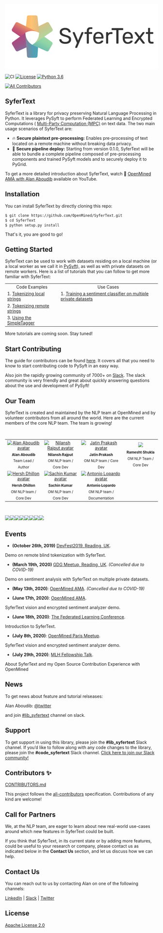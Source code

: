 <img src='./art/syfertext_logo_horizontal.png'>

![CI](https://github.com/OpenMined/SyferText/workflows/CI/badge.svg)
[![License](https://img.shields.io/badge/License-Apache%202.0-blue.svg)](https://opensource.org/licenses/Apache-2.0)
[![Python 3.6](https://img.shields.io/badge/python-3.6-blue.svg)](https://www.python.org/downloads/release/python-360/)
<!-- ALL-CONTRIBUTORS-BADGE:START - Do not remove or modify this section -->

[![All Contributors](https://img.shields.io/badge/all_contributors-5-orange.svg?style=flat-square)](#contributors-)

<!-- ALL-CONTRIBUTORS-BADGE:END -->

## SyferText

SyferText is a library for privacy preserving Natural Language Processing in Python. It leverages PySyft to perform Federated Learning and Encrypted Computations (
[Multi-Party Computation (MPC)](https://en.wikipedia.org/wiki/Secure_multi-party_computation) on text data. The two main usage scenarios of SyferText are:

- :fire: **Secure plaintext pre-processing:** Enables pre-processing of  text located on a remote machine without breaking data privacy.
- :rocket: **Secure pipeline deploy:** Starting from version 0.1.0, SyferText will be able to bundle a complete pipeline composed of pre-processing components and trained PySyft models and to securely deploy it to PyGrid.

To get a more detailed introduction about SyferText, watch :movie_camera: [OpenMined AMA with Alan Aboudib](https://youtu.be/gtwOPxxJ5F4)  available on YouTube.


## Installation

You can install SyferText by directly cloning this repo:

```
$ git clone https://github.com/OpenMined/SyferText.git
$ cd SyferText
$ python setup.py install
```

That's it, you are good to go!

## Getting Started

SyferText can be used to work with datasets residing on a local machine (or a local worker as we call it in [PySyft](https://github.com/OpenMined/PySyft)), as well as with private datasets on remote workers. Here is a list of tutorials that you can follow to get more familiar with SyferText:

<table>
<tbody>
<tr>
<td align = 'center'>Code Examples</td>
<td align = 'center'>Use Cases</td>
</tr>
<tr>
<td>1. <a href= "https://github.com/OpenMined/SyferText/blob/master/tutorials/Part%200%20-%20(Getting%20Started)%20Local%20Tokenization.ipynb">Tokenizing local strings</a></td>
<td>1. <a href= "https://github.com/OpenMined/SyferText/blob/master/tutorials/usecases/UC01%20-%20Sentiment%20Classifier%20-%20Private%20Datasets%20-%20(Secure%20Training).ipynb">Training a sentiment classifier on multiple private datasets</a></td>
</tr>
<tr>
<td>2. <a href= "https://bit.ly/37VEJ28">Tokenizing remote strings</a></td>
</tr>
<tr>
<td>3. <a href= "https://github.com/OpenMined/SyferText/blob/master/tutorials/Part%202%20-%20(Getting%20Started)%20Using%20SimpleTagger.ipynb">Using the SimpleTagger</a></td>
</tr>
</tbody>
</table>


More tutorials are coming soon. Stay tuned!

## Start Contributing

The guide for contributors can be found [here](https://github.com/OpenMined/PySyft/tree/master/CONTRIBUTING.md). It covers all that you need to know to start contributing code to PySyft in an easy way.

Also join the rapidly growing community of 7000+ on [Slack](http://slack.openmined.org). The slack community is very friendly and great about quickly answering questions about the use and development of PySyft!

## Our Team

SyferText is created and maintained by the NLP team at OpenMined and by volunteer contributors from all around the world. Here are the current members of the core NLP team. The team is growing!

<br>
<table>
  <tr>
    <td align="center">
      <a href="https://twitter.com/alan_aboudib">
        <img src="https://avatars1.githubusercontent.com/u/11991643?s=240" width="170px;" alt="Alan Aboudib avatar">
        <br /><sub><b>Alan Aboudib</b></sub></a><br />
        <sub>Team Lead / Author</sub>
      </a>
    </td>
    <td align="center">
      <a href="https://github.com/Nilanshrajput">
        <img src="https://avatars0.githubusercontent.com/u/28673745?s=400&u=4573311779fc3cc924670e3e02108e35350c1f25&v=4"  width="170px;" alt="Nilansh Rajput avatar">
        <br /><sub><b>Nilansh Rajput</b></sub></a><br />
        <sub>OM NLP team / Core Dev</sub>
      </a>
    </td>
    <td align="center">
      <a href="https://github.com/bicycleman15">
        <img src="https://avatars0.githubusercontent.com/u/47978882?s=400&u=521e48efe1a9a652f4449f64278b690aa27dfe03&v=4"  width="170px;" alt="Jatin Prakash avatar">
        <br /><sub><b>Jatin Prakash</b></sub></a><br />
        <sub>OM NLP team / Core Dev</sub>
      </a>
    </td>
    <td align="center">
      <a href="https://github.com/ramesht007">
        <img src="https://avatars2.githubusercontent.com/u/36106177?s=400&u=09a9cee652a005ef6f4aed14844c659b56dfcdc7&v=4" width="170px; alt="Ramesht Shukla avatar">
        <br /><sub><b>Ramesht Shukla</b></sub></a><br />
        <sub>OM NLP Team / Core Dev</sub>
      </a>
    </td>
  </tr>
  <tr>
    <td align="center">
      <a href="https://github.com/hershd23">
        <img src="https://avatars2.githubusercontent.com/u/37028207?s=400&u=8c65da7f84be079e42448fd60bc7f92c01055f5b&v=4" width="170px;" alt="Hersh Dhillon avatar">
        <br /><sub><b>Hersh Dhillon</b></sub></a><br />
        <sub>OM NLP team / Core Dev</sub>
      </a>
    </td>
    <td align="center">
      <a href="https://github.com/sachin-101">
        <img src="https://avatars1.githubusercontent.com/u/44168164?s=400&u=df1c9d775a3312cacd4b330f469773e23260eb28&v=4"  width="170px;" alt="Sachin Kumar avatar">
        <br /><sub><b>Sachin Kumar</b></sub></a><br />
        <sub>OM NLP team / Core Dev</sub>
      </a>
    </td>
    <td align="center">
      <a href="https://github.com/AntonioLopardo">
        <img src="https://avatars3.githubusercontent.com/u/8061862?s=400&u=55d2022e2c47cfd0fd7a5e620e124a63f5a0e085&v=4"  width="170px;" alt="Antonio Lopardo avatar">
        <br /><sub><b>Antonio Lopardo</b></sub></a><br />
        <sub>OM NLP team / Documentation</sub>
      </a>
    </td>
  </tr>


</table>
<br>

[![](https://sourcerer.io/fame/Nilanshrajput/Nilanshrajput/SyferText/images/0)](https://sourcerer.io/fame/Nilanshrajput/Nilanshrajput/SyferText/links/0)[![](https://sourcerer.io/fame/Nilanshrajput/Nilanshrajput/SyferText/images/1)](https://sourcerer.io/fame/Nilanshrajput/Nilanshrajput/SyferText/links/1)[![](https://sourcerer.io/fame/Nilanshrajput/Nilanshrajput/SyferText/images/2)](https://sourcerer.io/fame/Nilanshrajput/Nilanshrajput/SyferText/links/2)[![](https://sourcerer.io/fame/Nilanshrajput/Nilanshrajput/SyferText/images/3)](https://sourcerer.io/fame/Nilanshrajput/Nilanshrajput/SyferText/links/3)[![](https://sourcerer.io/fame/Nilanshrajput/Nilanshrajput/SyferText/images/4)](https://sourcerer.io/fame/Nilanshrajput/Nilanshrajput/SyferText/links/4)[![](https://sourcerer.io/fame/Nilanshrajput/Nilanshrajput/SyferText/images/5)](https://sourcerer.io/fame/Nilanshrajput/Nilanshrajput/SyferText/links/5)[![](https://sourcerer.io/fame/Nilanshrajput/Nilanshrajput/SyferText/images/6)](https://sourcerer.io/fame/Nilanshrajput/Nilanshrajput/SyferText/links/6)[![](https://sourcerer.io/fame/Nilanshrajput/Nilanshrajput/SyferText/images/7)](https://sourcerer.io/fame/Nilanshrajput/Nilanshrajput/SyferText/links/7)

## Events

- **(October 26th, 2019)** [DevFest2019, Reading, UK](https://www.meetup.com/GDG-Reading-Thames-Valley/events/262918960/).

Demo on remote blind tokenization with SyferText.


- **(March 19th, 2020)** [GDG Meetup, Reading, UK](https://www.meetup.com/GDG-Reading-Thames-Valley/events/268137223/). *(Cancelled due to COVID-19)*

Demo on sentiment analysis with SyferText on multiple private datasets.


- **(May 13th, 2020)**: [OpenMined AMA](https://www.youtube.com/channel/UCzoUqDE_OzYo6lGXtsEbOxQ). *(Cancelled due to COVID-19)*


- **(June 17th, 2020)**: [OpenMined AMA](https://www.youtube.com/watch?v=gtwOPxxJ5F4&t=2907s).

SyferText vision and encrypted sentiment analyzer demo.


- **(June 18th, 2020)**: [The Federated Learning Conference](https://federatedlearningconference.com/index.php/schedule-2/schedule-3).

Introduction to SyferText.

- **(July 8th, 2020)**: [OpenMined Paris Meetup](https://www.youtube.com/watch?v=KrjyfZDERsI&t=5040s).

SyferText vision and encrypted sentiment analyzer demo.


- **(July 29th, 2020)**: [MLH Fellowship Talk](https://www.youtube.com/watch?v=F36Mak1hdlo).

About SyferText and my Open Source Contribution Experience with OpenMined


## News

To get news about feature and tutorial relseases:

Alan Aboudib: [@twitter](https://twitter.com/alan_aboudib)

and join [#lib_syfertext](https://openmined.slack.com/archives/CUWDZMED9) channel on slack.


## Support
To get support in using this library, please join the **#lib_syfertext** Slack channel. If you’d like to follow along with any code changes to the library, please join the **#code_syfertext** Slack channel. [Click here to join our Slack community!](https://slack.openmined.org)


## Contributors ✨
[CONTRIBUTORS.md](https://github.com/OpenMined/SyferText/blob/master/CONTRIBUTORS.md)

This project follows the [all-contributors](https://github.com/all-contributors/all-contributors) specification. Contributions of any kind are welcome!

## Call for Partners

We, at the NLP team, are eager to learn about new real-world use-cases around which new features in SyferText could be built.

If you think that SyferText, in its current state or by adding more features, could be useful to your research or company, please contact us as indicated below in the **Contact Us** section, and let us discuss how we can help.


## Contact Us

You can reach out to us by contacting Alan on one of the following channels:

 [LinkedIn](https://www.linkedin.com/in/ala-aboudib/) | [Slack](https://app.slack.com/client/T6963A864/DDKH3SXKL/user_profile/UDKH3SH8S) | [Twitter](https://twitter.com/alan_aboudib)


## License
[Apache License 2.0](https://choosealicense.com/licenses/apache-2.0/)
